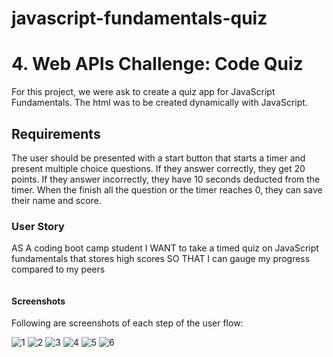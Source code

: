 # javascript-fundamentals-quiz

# 4. Web APIs Challenge: Code Quiz

For this project, we were ask to create a quiz app for JavaScript Fundamentals. The html was to be created dynamically with JavaScript.

## Requirements
The user should be presented with a start button that starts a timer and present multiple choice questions. If they answer correctly, they get 20 points. If they answer incorrectly, they have 10 seconds deducted from the timer. When the finish all the question or the timer reaches 0, they can save their name and score.

### User Story

AS A coding boot camp student
I WANT to take a timed quiz on JavaScript fundamentals that stores high scores
SO THAT I can gauge my progress compared to my peers

```

```

#### Screenshots

Following are screenshots of each step of the user flow:

![1](https://user-images.githubusercontent.com/11637772/109441446-21b8cf00-79ea-11eb-8640-03feb9f40760.png)
![2](https://user-images.githubusercontent.com/11637772/109441447-21b8cf00-79ea-11eb-9b75-eab24ca0922d.png)
![3](https://user-images.githubusercontent.com/11637772/109441448-22516580-79ea-11eb-8889-3173bf2787e7.png)
![4](https://user-images.githubusercontent.com/11637772/109441442-2087a200-79ea-11eb-8ae5-97d9b7d53542.png)
![5](https://user-images.githubusercontent.com/11637772/109441443-21203880-79ea-11eb-9a2c-4cf6afcc4e2e.png)
![6](https://user-images.githubusercontent.com/11637772/109441445-21203880-79ea-11eb-85a7-6402eb2d4113.png)

